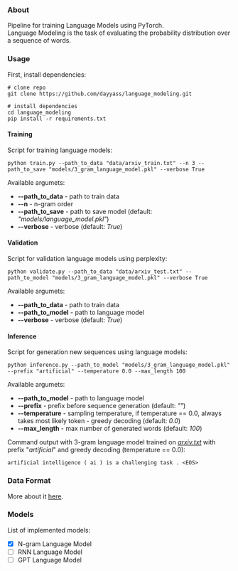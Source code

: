 ### About
Pipeline for training Language Models using PyTorch.<br/>
Language Modeling is the task of evaluating the probability distribution over a sequence of words.

### Usage
First, install dependencies:
```
# clone repo   
git clone https://github.com/dayyass/language_modeling.git

# install dependencies   
cd language_modeling
pip install -r requirements.txt
```

#### Training
Script for training language models:
```
python train.py --path_to_data "data/arxiv_train.txt" --n 3 --path_to_save "models/3_gram_language_model.pkl" --verbose True
```
Available argumets:
- **--path_to_data** - path to train data
- **--n** - n-gram order
- **--path_to_save** - path to save model (default: *"models/language_model.pkl"*)
- **--verbose** - verbose (default: *True*)

#### Validation
Script for validation language models using perplexity:
```
python validate.py --path_to_data "data/arxiv_test.txt" --path_to_model "models/3_gram_language_model.pkl" --verbose True
```
Available argumets:
- **--path_to_data** - path to train data
- **--path_to_model** - path to language model
- **--verbose** - verbose (default: *True*)

#### Inference
Script for generation new sequences using language models:
```
python inference.py --path_to_model "models/3_gram_language_model.pkl" --prefix "artificial" --temperature 0.0 --max_length 100
```
Available argumets:
- **--path_to_model** - path to language model
- **--prefix** - prefix before sequence generation (default: *""*)
- **--temperature** - sampling temperature, if temperature == 0.0, always takes most likely token - greedy decoding (default: *0.0*)
- **--max_length** - max number of generated words (default: *100*)

Command output with 3-gram language model trained on [*arxiv.txt*](data/README.md) with prefix "*artificial*" and greedy decoding (temperature == 0.0):
```
artificial intelligence ( ai ) is a challenging task . <EOS>
```

### Data Format
More about it [here](data/README.md).

### Models
List of implemented models:
- [x] N-gram Language Model
- [ ] RNN Language Model
- [ ] GPT Language Model
